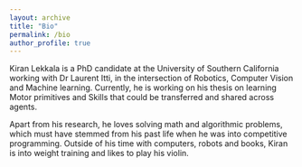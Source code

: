 ```yaml
---
layout: archive
title: "Bio"
permalink: /bio
author_profile: true
---
```



Kiran Lekkala is a PhD candidate at the University of Southern California working with Dr Laurent Itti, in the intersection of Robotics, Computer Vision and Machine learning. Currently, he is working on his thesis on learning Motor primitives and Skills that could be transferred and shared across agents.

Apart from his research, he loves solving math and algorithmic problems, which must have stemmed from his past life when he was into competitive programming. Outside of his time with computers, robots and books, Kiran is into weight training and likes to play his violin.
